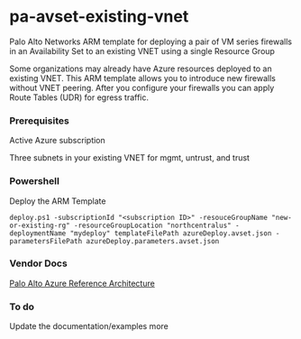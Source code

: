 # pa-avset-existing-vnet
Palo Alto Networks ARM template for deploying a pair of VM series firewalls in an Availability Set to an existing VNET using a single Resource Group

Some organizations may already have Azure resources deployed to an existing VNET.  This ARM template allows you to introduce new firewalls without
VNET peering.  After you configure your firewalls you can apply Route Tables (UDR) for egress traffic.

### Prerequisites
Active Azure subscription

Three subnets in your existing VNET for mgmt, untrust, and trust

### Powershell

Deploy the ARM Template
```
deploy.ps1 -subscriptionId "<subscription ID>" -resouceGroupName "new-or-existing-rg" -resourceGroupLocation "northcentralus" -deploymentName "mydeploy" templateFilePath azureDeploy.avset.json -parametersFilePath azureDeploy.parameters.avset.json
```

### Vendor Docs
[Palo Alto Azure Reference Architecture](https://www.paloaltonetworks.com/resources/whitepapers/intelligent-architectures-azure-reference-architecture)


### To do
Update the documentation/examples more
